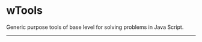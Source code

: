# wTools

Generic purpose tools of base level for solving problems in Java Script.

_ _ _ _ _ _




























